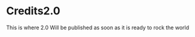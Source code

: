 Credits2.0
==========

This is where 2.0 Will be published as soon as it is ready to rock the world
